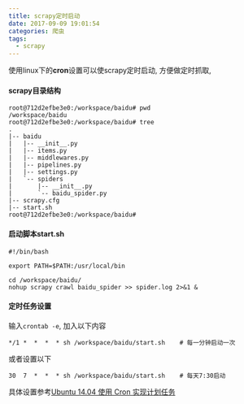 ```yaml
---
title: scrapy定时启动
date: 2017-09-09 19:01:54
categories: 爬虫
tags:
  - scrapy
---
```


使用linux下的**cron**设置可以使scrapy定时启动, 方便做定时抓取,

#### scrapy目录结构

```
root@712d2efbe3e0:/workspace/baidu# pwd
/workspace/baidu
root@712d2efbe3e0:/workspace/baidu# tree
.
|-- baidu
|   |-- __init__.py
|   |-- items.py
|   |-- middlewares.py
|   |-- pipelines.py
|   |-- settings.py
|   `-- spiders
|       |-- __init__.py
|       `-- baidu_spider.py
|-- scrapy.cfg
|-- start.sh
root@712d2efbe3e0:/workspace/baidu#
```



#### 启动脚本start.sh

```shell
#!/bin/bash

export PATH=$PATH:/usr/local/bin    

cd /workspace/baidu/
nohup scrapy crawl baidu_spider >> spider.log 2>&1 &
```



#### 定时任务设置

输入`crontab -e`, 加入以下内容

```shell
*/1 *  *  *  * sh /workspace/baidu/start.sh    # 每一分钟启动一次
```

或者设置以下

```shell
30  7  *  *  * sh /workspace/baidu/start.sh    # 每天7:30启动
```

具体设置参考[Ubuntu 14.04 使用 Cron 实现计划任务](http://outprog.github.io/blog/2015/10/15/ubuntu-14-dot-04-shi-yong-cron-shi-xian-ji-hua-ren-wu/)




